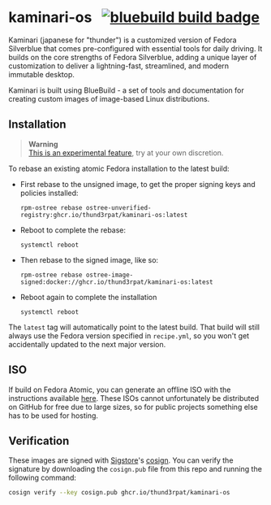 # kaminari-os &nbsp; [![bluebuild build badge](https://github.com/thund3rpat/kaminari-os/actions/workflows/build.yml/badge.svg)](https://github.com/thund3rpat/kaminari-os/actions/workflows/build.yml)

Kaminari (japanese for "thunder") is a customized version of Fedora Silverblue that comes pre-configured with essential tools for daily driving. 
It builds on the core strengths of Fedora Silverblue, adding a unique layer of customization to deliver a lightning-fast, streamlined, and modern immutable desktop.

Kaminari is built using BlueBuild - a set of tools and documentation for creating custom images of image-based Linux distributions.

## Installation

> **Warning**  
> [This is an experimental feature](https://www.fedoraproject.org/wiki/Changes/OstreeNativeContainerStable), try at your own discretion.

To rebase an existing atomic Fedora installation to the latest build:

- First rebase to the unsigned image, to get the proper signing keys and policies installed:
  ```
  rpm-ostree rebase ostree-unverified-registry:ghcr.io/thund3rpat/kaminari-os:latest
  ```
- Reboot to complete the rebase:
  ```
  systemctl reboot
  ```
- Then rebase to the signed image, like so:
  ```
  rpm-ostree rebase ostree-image-signed:docker://ghcr.io/thund3rpat/kaminari-os:latest
  ```
- Reboot again to complete the installation
  ```
  systemctl reboot
  ```

The `latest` tag will automatically point to the latest build. That build will still always use the Fedora version specified in `recipe.yml`, so you won't get accidentally updated to the next major version.

## ISO

If build on Fedora Atomic, you can generate an offline ISO with the instructions available [here](https://blue-build.org/learn/universal-blue/#fresh-install-from-an-iso). These ISOs cannot unfortunately be distributed on GitHub for free due to large sizes, so for public projects something else has to be used for hosting.

## Verification

These images are signed with [Sigstore](https://www.sigstore.dev/)'s [cosign](https://github.com/sigstore/cosign). You can verify the signature by downloading the `cosign.pub` file from this repo and running the following command:

```bash
cosign verify --key cosign.pub ghcr.io/thund3rpat/kaminari-os
```
